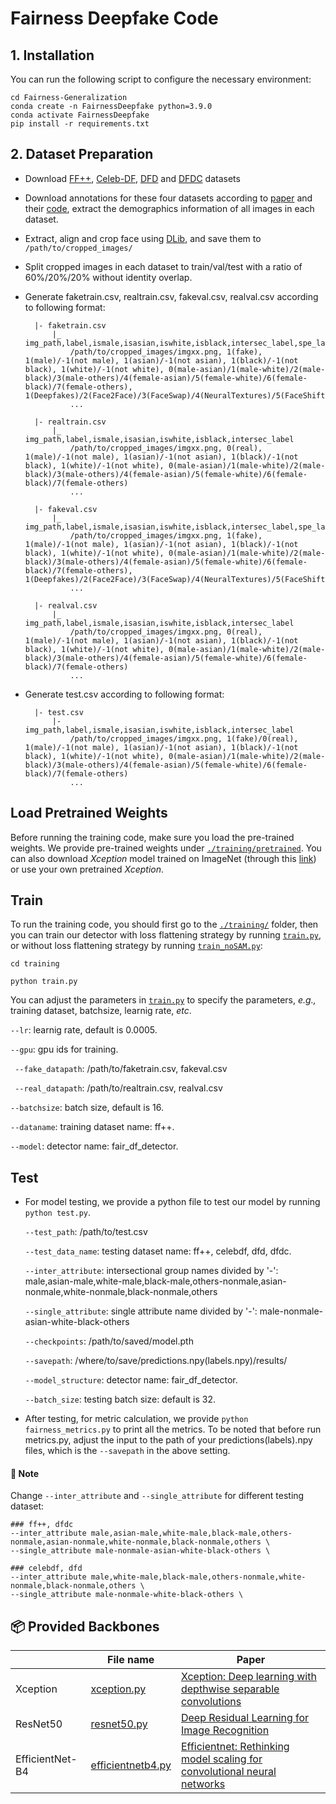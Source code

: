 # Fairness Deepfake Code

## 1. Installation
You can run the following script to configure the necessary environment:

```
cd Fairness-Generalization
conda create -n FairnessDeepfake python=3.9.0
conda activate FairnessDeepfake
pip install -r requirements.txt
```

## 2. Dataset Preparation

- Download [FF++](https://github.com/ondyari/FaceForensics), [Celeb-DF](https://github.com/yuezunli/celeb-deepfakeforensics), [DFD](https://ai.googleblog.com/2019/09/contributing-data-to-deepfake-detection.html) and [DFDC](https://ai.facebook.com/datasets/dfdc/) datasets
- Download annotations for these four datasets according to [paper](https://arxiv.org/pdf/2208.05845.pdf) and their [code](https://github.com/pterhoer/DeepFakeAnnotations), extract the demographics information of all images in each dataset. 
- Extract, align and crop face using [DLib](https://www.jmlr.org/papers/volume10/king09a/king09a.pdf), and save them to `/path/to/cropped_images/`
- Split cropped images in each dataset to train/val/test with a ratio of 60%/20%/20% without identity overlap.
- Generate faketrain.csv, realtrain.csv, fakeval.csv, realval.csv according to following format:
  
		|- faketrain.csv
			|_ img_path,label,ismale,isasian,iswhite,isblack,intersec_label,spe_label
				/path/to/cropped_images/imgxx.png, 1(fake), 1(male)/-1(not male), 1(asian)/-1(not asian), 1(black)/-1(not black), 1(white)/-1(not white), 0(male-asian)/1(male-white)/2(male-black)/3(male-others)/4(female-asian)/5(female-white)/6(female-black)/7(female-others), 1(Deepfakes)/2(Face2Face)/3(FaceSwap)/4(NeuralTextures)/5(FaceShifter)
				...

		|- realtrain.csv
			|_ img_path,label,ismale,isasian,iswhite,isblack,intersec_label
				/path/to/cropped_images/imgxx.png, 0(real), 1(male)/-1(not male), 1(asian)/-1(not asian), 1(black)/-1(not black), 1(white)/-1(not white), 0(male-asian)/1(male-white)/2(male-black)/3(male-others)/4(female-asian)/5(female-white)/6(female-black)/7(female-others)
				...

		|- fakeval.csv
			|_ img_path,label,ismale,isasian,iswhite,isblack,intersec_label,spe_label
				/path/to/cropped_images/imgxx.png, 1(fake), 1(male)/-1(not male), 1(asian)/-1(not asian), 1(black)/-1(not black), 1(white)/-1(not white), 0(male-asian)/1(male-white)/2(male-black)/3(male-others)/4(female-asian)/5(female-white)/6(female-black)/7(female-others), 1(Deepfakes)/2(Face2Face)/3(FaceSwap)/4(NeuralTextures)/5(FaceShifter)
				...

		|- realval.csv
			|_ img_path,label,ismale,isasian,iswhite,isblack,intersec_label
				/path/to/cropped_images/imgxx.png, 0(real), 1(male)/-1(not male), 1(asian)/-1(not asian), 1(black)/-1(not black), 1(white)/-1(not white), 0(male-asian)/1(male-white)/2(male-black)/3(male-others)/4(female-asian)/5(female-white)/6(female-black)/7(female-others)
				...
		
- Generate test.csv according to following format:

		|- test.csv
			|- img_path,label,ismale,isasian,iswhite,isblack,intersec_label
				/path/to/cropped_images/imgxx.png, 1(fake)/0(real), 1(male)/-1(not male), 1(asian)/-1(not asian), 1(black)/-1(not black), 1(white)/-1(not white), 0(male-asian)/1(male-white)/2(male-black)/3(male-others)/4(female-asian)/5(female-white)/6(female-black)/7(female-others)
				...

## Load Pretrained Weights
Before running the training code, make sure you load the pre-trained weights. We provide pre-trained weights under [`./training/pretrained`](./training/pretrained). You can also download *Xception* model trained on ImageNet (through this [link](http://data.lip6.fr/cadene/pretrainedmodels/xception-b5690688.pth)) or use your own pretrained *Xception*.

## Train
To run the training code, you should first go to the [`./training/`](./training/) folder, then you can train our detector with loss flattening strategy by running [`train.py`](training/train.py), or without loss flattening strategy by running [`train_noSAM.py`](training/train_noSAM.py):

```
cd training

python train.py 
```

You can adjust the parameters in [`train.py`](training/train.py) to specify the parameters, *e.g.,* training dataset, batchsize, learnig rate, *etc*.

`--lr`: learnig rate, default is 0.0005. 

`--gpu`: gpu ids for training.

` --fake_datapath`: /path/to/faketrain.csv, fakeval.csv

` --real_datapath`: /path/to/realtrain.csv, realval.csv

`--batchsize`: batch size, default is 16.

`--dataname`: training dataset name: ff++.

`--model`: detector name: fair_df_detector.

## Test
* For model testing, we provide a python file to test our model by running `python test.py`. 

	`--test_path`: /path/to/test.csv 

	`--test_data_name`: testing dataset name: ff++, celebdf, dfd, dfdc.

	`--inter_attribute`: intersectional group names divided by '-': male,asian-male,white-male,black-male,others-nonmale,asian-nonmale,white-nonmale,black-nonmale,others 

	`--single_attribute`: single attribute name divided by '-': male-nonmale-asian-white-black-others 

	`--checkpoints`: /path/to/saved/model.pth 

	`--savepath`: /where/to/save/predictions.npy(labels.npy)/results/ 

	`--model_structure`: detector name: fair_df_detector.

	`--batch_size`: testing batch size: default is 32.

* After testing, for metric calculation, we provide `python fairness_metrics.py` to print all the metrics. To be noted that before run metrics.py, adjust the input to the path of your predictions(labels).npy files, which is the `--savepath` in the above setting.

#### 📝 Note
Change `--inter_attribute` and `--single_attribute` for different testing dataset:

```
### ff++, dfdc
--inter_attribute male,asian-male,white-male,black-male,others-nonmale,asian-nonmale,white-nonmale,black-nonmale,others \
--single_attribute male-nonmale-asian-white-black-others \

### celebdf, dfd
--inter_attribute male,white-male,black-male,others-nonmale,white-nonmale,black-nonmale,others \
--single_attribute male-nonmale-white-black-others \
```

## 📦 Provided Backbones
|                  | File name                               | Paper                                                                                                                                                                                                                                                                                                                                                         |
|------------------|-----------------------------------------|---------------------------------------------------------------------------------------------------------------------------------------------------------------------------------------------------------------------------------------------------------------------------------------------------------------------------------------------------------------|
| Xception          | [xception.py](./training/networks/xception.py)         | [Xception: Deep learning with depthwise separable convolutions](https://openaccess.thecvf.com/content_cvpr_2017/html/Chollet_Xception_Deep_Learning_CVPR_2017_paper.html) |
| ResNet50          | [resnet50.py](training/networks/resnet50.py)       | [Deep Residual Learning for Image Recognition](https://openaccess.thecvf.com/content_cvpr_2016/html/He_Deep_Residual_Learning_CVPR_2016_paper.html)                                                                                                                                                                                                                                                                                              |
| EfficientNet-B4      | [efficientnetb4.py](./training/networks/efficientnetb4.py) | [Efficientnet: Rethinking model scaling for convolutional neural networks](http://proceedings.mlr.press/v97/tan19a.html)                                                                                                                                                                                                                  |


